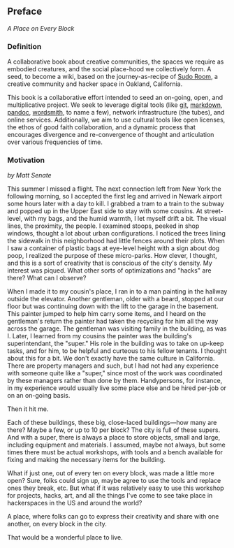 ## Preface

*A Place on Every Block*

### Definition

A collaborative book about creative communities, the spaces we require as embodied creatures, and the social place-hood we collectively form. A seed, to become a wiki, based on the journey-as-recipe of [Sudo Room](http://sudoroom.org/), a creative community and hacker space in Oakland, California.

This book is a collaborative effort intended to seed an on-going, open, and multiplicative project. We seek to leverage digital tools (like [git](http://git.org/), [markdown](http://markdown.org/), [pandoc](http://pandoc.org/), [wordsmith](http://wordsmith.org/), to name a few), network infrastructure (the tubes), and online services. Additionally, we aim to use cultural tools like open licenses, the ethos of good faith collaboration, and a dynamic process that encourages divergence and re-convergence of thought and articulation over various frequencies of time.

### Motivation

*by Matt Senate*

This summer I missed a flight. The next connection left from New York the following morning, so I accepted the first leg and arrived in Newark airport some hours later with a day to kill. I grabbed a tram to a train to the subway and popped up in the Upper East side to stay with some cousins. At street-level, with my bags, and the humid warmth, I let myself drift a bit. The visual lines, the proximity, the people. I examined stoops, peeked in shop windows, thought a lot about urban configurations. I noticed the trees lining the sidewalk in this neighborhood had little fences around their plots. When I saw a container of plastic bags at eye-level height with a sign about dog poop, I realized the purpose of these micro-parks. How clever, I thought, and this is a sort of creativity that is conscious of the city's density. My interest was piqued. What other sorts of optimizations and "hacks" are there? What can I observe? 

When I made it to my cousin's place, I ran in to a man painting in the hallway outside the elevator. Another gentleman, older with a beard, stopped at our floor but was continuing down with the lift to the garage in the basement. This painter jumped to help him carry some items, and I heard on the gentleman's return the painter had taken the recycling for him all the way across the garage. The gentleman was visiting family in the building, as was I. Later, I learned from my cousins the painter was the building's superintendant, the "super." His role in the building was to take on up-keep tasks, and for him, to be helpful and curteous to his fellow tenants.
I thought about this for a bit. We don't exactly have the same culture in California. There are property managers and such, but I had not had any experience with someone quite like a "super," since most of the work was coordinated by these managers rather than done by them. Handypersons, for instance, in my experience would usually live some place else and be hired per-job or on an on-going basis.

Then it hit me. 

Each of these buildings, these big, close-laced buildings&mdash;how many are there? Maybe a few, or up to 10 per block? The city is full of these supers. And with a super, there is always a place to store objects, small and large, including equipment and materials. I assumed, maybe not always, but some times there must be actual workshops, with tools and a bench available for fixing and making the necessary items for the building. 

What if just one, out of every ten on every block, was made a little more open? Sure, folks could sign up, maybe agree to use the tools and replace ones they break, etc. But what if it was relatively easy to use this workshop for projects, hacks, art, and all the things I've come to see take place in hackerspaces in the US and around the world?

A place, where folks can go to express their creativity and share with one another, on every block in the city.

That would be a wonderful place to live. 

